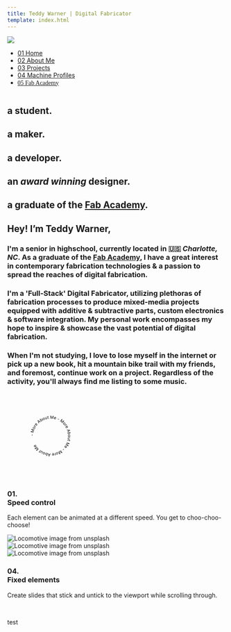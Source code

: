 ```yaml
---
title: Teddy Warner | Digital Fabricator
template: index.html
---
```


<link rel="apple-touch-icon" sizes="180x180" href="../images/icons/apple-touch-icon.png">
<link rel="icon" type="image/png" sizes="32x32" href="../images/icons/favicon-32x32.png">
<link rel="icon" type="image/png" sizes="16x16" href="../images/icons/favicon-16x16.png">
<link rel="manifest" href="../images/icons/site.webmanifest">
<link rel="mask-icon" href="../images/icons/safari-pinned-tab.svg" color="#5466ce">
<link rel="shortcut icon" href="../images/icons/favicon.ico">
<meta name="msapplication-TileColor" content="#5466ce">
<meta name="msapplication-config" content="../images/icons/browserconfig.xml">
<meta name="theme-color" content="#ffffff">

<link rel="stylesheet" href="../assets/css/test.css">

<script src="https://kit.fontawesome.com/79ff35ecec.js" crossorigin="anonymous"></script>
<script src="https://cdnjs.cloudflare.com/ajax/libs/jquery/3.3.1/jquery.min.js"></script>
<script src="https://cdn.jsdelivr.net/npm/typed.js@2.0.12"></script>
<script nomodule src="https://cdnjs.cloudflare.com/ajax/libs/babel-polyfill/7.6.0/polyfill.min.js" crossorigin="anonymous"></script>
<script nomodule src="https://polyfill.io/v3/polyfill.min.js?features=Object.assign%2CElement.prototype.append%2CNodeList.prototype.forEach%2CCustomEvent%2Csmoothscroll" crossorigin="anonymous"></script>
<script src="https://cdn.jsdelivr.net/npm/locomotive-scroll@4.1.4/dist/locomotive-scroll.min.js"></script>

<script src="../assets/js/test.js"></script> 

<img class="preloader" src="../images/index/loader.gif">
<div class="preloaderbg"></div>

<nav class="main-navigation">
    <ul>
      <li><a class="home" href="../"><span class="navnum">01</span> Home</a></li>
      <li><a class="about" href="http://teddywarner.com/About-Me/about/"><span class="navnum">02</span> About Me</a></li>
      <li><a class="proj" href="http://teddywarner.com/feed/"><span class="navnum">03</span> Projects</a></li>
      <li><a class="mach" href="http://teddywarner.com/Machine-Profiles/FusionPro48/"><span class="navnum">04</span> Machine Profiles</a></li>
      <li><a style="font-family: 'Fira Sans';" class="fab" href="https://fabacademy.org/2021/labs/charlotte/students/theodore-warner/"><span class="navnum">05</span> Fab Academy</a></li>
    </ul>
</nav>

<body>
<span class="main-content">
      <div data-scroll-container>
         <!--<section data-scroll-section>
          <div class="c-section" data-scroll-section>
              <div id="scroll-direction">
                  <div class="c-direction-block_wrapper">
                      <div class="c-direction-block" id="direction">
                          <div class="c-direction-block_item -two">
                              <span id="toptitle" class="c-direction-block_item_inner" data-scroll data-scroll-direction="horizontal" data-scroll-speed="3" data-scroll-target="#direction">
                                  Digital
                              </span>
                          </div>
                          <div class="c-direction-block_item -two">
                              <span id="toptitle" class="c-direction-block_item_inner" data-scroll data-scroll-direction="horizontal" data-scroll-speed="-3" data-scroll-target="#direction">
                                  Fabricator
                              </span>
                          </div>
                      </div>
                  </div>
              </div>
          </div>
        </section> -->
        <section class="introabt" data-scroll-section>
          <div class="o-layout_item">
            <div class="c-section" data-scroll data-scroll-speed="-3">
              <center>
                <img class="avatar">
              </center>
            </div>
          </div>
        </section>
        <section class="introabt" data-scroll-section>
          <div class="o-layout_item">
            <div class="c-speed-block" data-scroll data-scroll-speed="-3">
              <div id="typed-strings">
                <h2>a student.</h2>
                <h2>a maker.</h2>
                <h2>a developer.</h2>
                <h2>an <em>award winning</em> designer.</h2>
                <h2>a graduate of the <a href="https://fabacademy.org/">Fab Academy</a>.</h2>
              </div>
              <h2><b>Hey! I’m Teddy Warner,</b> <span id="typed"></span></h2>
              <h3>I'm a senior in highschool, currently located in <span style="margin:auto;">🇺🇸 </span> <em>Charlotte, NC</em>. As a graduate of the <a href="https://fabacademy.org/">Fab Academy</a>, I have a great interest in contemporary fabrication technologies & a passion to spread the reaches of digital fabrication.
              </h3> 
              <h3>I'm a 'Full-Stack' Digital Fabricator, utilizing plethoras of fabrication processes to produce mixed-media projects equipped with additive & subtractive parts, custom electronics & software integration. My personal work encompasses my hope to inspire & showcase the vast potential of digital fabrication.
              </h3>
              <h3>When I'm not studying, I love to lose myself in the internet or pick up a new book, hit a mountain bike trail with my friends, and foremost, continue work on a project. Regardless of the activity, you'll always find me listing to some music.
              </h3>
              <div id="abtmebttncontainer">
                <div id="circle">
                    <svg version="1.1" xmlns="http://www.w3.org/2000/svg" xmlns:xlink="http://www.w3.org/1999/xlink" x="0px" y="0px" width="200px" height="200px" viewBox="0 0 300 300" xml:space="preserve" class="textrev">
                        <defs>
                            <path id="circlePath" d=" M 150, 150 m -60, 0 a 60,60 0 0,1 120,0 a 60,60 0 0,1 -120,0 "/>
                        </defs>
                        <g>
                            <use xlink:href="#circlePath" fill="none"/>
                            <text>
                                <textPath fill="var(--md-default-fg-color)" xlink:href="#circlePath">- More About Me - More About Me - More About Me </textPath>
                            </text>
                        </g>
                        <a href="http://teddywarner.com/About-Me/about/" class="abtbtn" onmouseenter="leftrevon()" onmouseleave="leftrevoff()">
                          <circle fill="none" cx="150" cy="150" r="75"/>
                      </a>
                    </svg>
                </div>
              </div>
            </div>
          </div>
        </section>
          <section class="c-section" data-scroll-section>
                      <div class="o-layout_item u-2/5@from-medium">
                          <div class="c-section_infos -padding" data-scroll data-scroll-speed="-3" data-scroll-call="test">
                              <div class="c-section_infos_inner" data-scroll data-scroll-offset="200">
                                  <h3>
                                      01. <br>
                                      Speed control
                                  </h3>
                                  <div class="c-sections_infos_text u-text">
                                      <p>
                                          Each element can be animated at a different speed. You get to choo-choo-choose!
                                      </p>
                                  </div>
                              </div>
                          </div>
                      <div class="o-layout_item u-3/5@from-medium">
                          <div class="c-speed-block" data-scroll data-scroll-speed="-1">
                              <div class="o-image_wrapper" data-scroll data-scroll-call="dynamicBackground" data-scroll-repeat>
                                  <div class="o-image" data-scroll>
                                      <img class="c-speed-block_image" src="https://avatars.githubusercontent.com/u/48384497" alt="Locomotive image from unsplash">
                                  </div>
                              </div>
                          </div>
                      </div>
                  </div>
                      <div class="o-layout_item u-2/5@from-medium">
                          <div class="c-speed-block" data-scroll data-scroll-speed="2">
                              <div class="o-image_wrapper" data-scroll data-scroll-call="dynamicBackground" data-scroll-repeat>
                                  <div class="o-image" data-scroll data-scroll-speed="-1.5">
                                      <img class="c-speed-block_image" src="https://avatars.githubusercontent.com/u/48384497" alt="Locomotive image from unsplash">
                                  </div>
                              </div>
                          </div>
                      </div>
                      <div class="o-layout_item u-3/5@from-medium">
                          <div class="o-layout u-text-right">
                              <div class="o-layout_item u-1/2@from-medium">
                                  <div class="c-speed-block -margin" data-scroll data-scroll-speed="6">
                                      <div class="o-image_wrapper" data-scroll data-scroll-call="dynamicBackground" data-scroll-repeat>
                                          <div class="o-image" data-scroll data-scroll-delay="0.1" data-scroll-speed="-2">
                                              <img class="c-speed-block_image" src="https://avatars.githubusercontent.com/u/48384497" alt="Locomotive image from unsplash">
                                          </div>
                                      </div>
                                  </div>
                              </div>
                          </div>
                      </div>
          </section>
          <section class="c-section -fixed" data-scroll-section data-persistent>
              <div id="fixed-elements">
                  <div class="o-layout">
                      <div class="o-layout_item u-2/5@from-medium">
                          <div class="c-section_infos -padding" data-scroll data-scroll-sticky data-scroll-target="#fixed-elements">
                              <div class="c-section_infos_inner" data-scroll data-scroll-offset="200">
                                  <h3>
                                      04. <br>
                                      Fixed elements
                                  </h3>
                                  <div class="c-sections_infos_text u-text">
                                      <p>
                                          Create slides that stick and untick to the viewport while scrolling through.
                                      </p>
                                  </div>
                              </div>
                          </div>
                      </div>
                      <div class="o-layout_item u-3/5@from-medium">
                          <div class="c-fixed_wrapper" data-scroll data-scroll-call="dynamicBackground" data-scroll-repeat>
                              <div class="c-fixed_target" id="fixed-target"></div>
                              <div class="c-fixed" data-scroll data-scroll-sticky data-scroll-target="#fixed-target" style="background-image:url('https://avatars.githubusercontent.com/u/48384497')"></div>
                          </div>
                      </div>
                  </div>
              </div>
          </section>
          <section>
           </br>
            <p>test</p>
          </section>
      </div>
  </span> 
 <h1></h1>
</body>

<script>
  const scroller = new LocomotiveScroll({
    el: document.querySelector('[data-scroll-container]'),
    smooth: true
  });

	var typed = new Typed('#typed', {
	  stringsElement: '#typed-strings',
	  startDelay: 1000,
	  loop: true
	});
	var typed = new Typed('#typed2', {
	  stringsElement: '#typed-strings2',
	  startDelay: 1000,
	});
</script>
